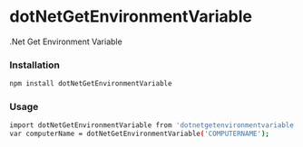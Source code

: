 # dotNetGetEnvironmentVariable
.Net Get Environment Variable

### Installation
```sh
npm install dotNetGetEnvironmentVariable
```

### Usage
```sh
import dotNetGetEnvironmentVariable from 'dotnetgetenvironmentvariable';
var computerName = dotNetGetEnvironmentVariable('COMPUTERNAME');
```

